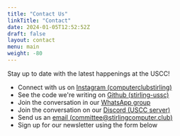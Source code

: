 ```yaml
---
title: "Contact Us"
linkTitle: "Contact"
date: 2024-01-05T12:52:52Z
draft: false
layout: contact
menu: main
weight: -80
---
```


Stay up to date with the latest happenings at the USCC!

<!--more-->

* Connect with us on [Instagram (computerclubstirling)](https://www.instagram.com/computerclubstirling)
* See the code we're writing on [Github (stirling-ussc)](https://github.com/stirling-ussc)
* Join the conversation in our [WhatsApp group](https://chat.whatsapp.com/CeAfqpJUujo6IZIoJ8iMbG)
* Join the conversation on our [Discord (USCC server)](https://discord.gg/DZnAvAnhKD)
* Send us an [email (committee@stirlingcomputer.club)](mailto:committee@stirlingcomputer.club)
* Sign up for our newsletter using the form below
